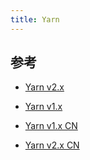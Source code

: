 ```yaml
---
title: Yarn
---
```


## 参考

- [Yarn v2.x](https://yarnpkg.com/)

- [Yarn v1.x](https://classic.yarnpkg.com/)

- [Yarn v1.x CN](https://yarn.bootcss.com/)

- [Yarn v2.x CN](https://www.yarnpkg.cn/)

